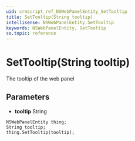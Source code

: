 ```yaml
---
uid: crmscript_ref_NSWebPanelEntity_SetTooltip
title: SetTooltip(String tooltip)
intellisense: NSWebPanelEntity.SetTooltip
keywords: NSWebPanelEntity, GetTooltip
so.topic: reference
---
```


# SetTooltip(String tooltip)

The tooltip of the web panel

## Parameters

* **tooltip** String

```crmscript
NSWebPanelEntity thing;
String tooltip;
thing.SetTooltip(tooltip);
```

